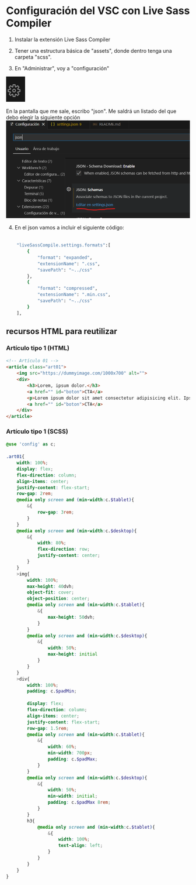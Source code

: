 # Configuración del VSC con Live Sass Compiler

1. Instalar la extensión Live Sass Compiler

2. Tener una estructura básica de "assets", donde dentro tenga una carpeta "scss".

3. En "Administrar", voy a "configuración"

![alt text](/README/image.png)

En la pantalla que me sale, escribo "json". Me saldrá un listado del que debo elegir la siguiente opción
![alt text](/README/image-1.png)

4. En el json vamos a incluir el siguiente código:

```bash

    "liveSassCompile.settings.formats":[    
        {
            "format": "expanded",
            "extensionName": ".css",
            "savePath": "~../css"
        },
        {
            "format": "compressed",
            "extensionName": ".min.css",
            "savePath": "~../css"
        }
    ],

```


## recursos HTML para reutilizar

### Artículo tipo 1 (HTML)

```html
<!-- Artículo 01 -->
<article class="art01">
    <img src="https://dummyimage.com/1000x700" alt="">
    <div>
        <h3>Lorem, ipsum dolor.</h3>
        <a href="" id="boton">CTA</a>
        <p>Lorem ipsum dolor sit amet consectetur adipisicing elit. Ipsum, aliquam pariatur? Eius excepturi repellendus esse qui doloremque a similique sint.</p>
        <a href="" id="boton">CTA</a>
    </div>
</article>
```

### Artículo tipo 1 (SCSS)
```scss
@use 'config' as c;

.art01{    
    width: 100%;
    display: flex;
    flex-direction: column;
    align-items: center;
    justify-content: flex-start;
    row-gap: 2rem;
    @media only screen and (min-width:c.$tablet){
        &{
            row-gap: 3rem;
        }    
    }
    @media only screen and (min-width:c.$desktop){
        &{
            width: 80%;
            flex-direction: row;
            justify-content: center;
        }    
    }
    >img{
        width: 100%;
        max-height: 40dvh;
        object-fit: cover;
        object-position: center;
        @media only screen and (min-width:c.$tablet){
            &{
                max-height: 50dvh;  
            }     
        }
        @media only screen and (min-width:c.$desktop){
            &{
                width: 50%;
                max-height: initial          
            }    
        }
    }
    >div{
        width: 100%;
        padding: c.$padMin;        

        display: flex;
        flex-direction: column;
        align-items: center;
        justify-content: flex-start;
        row-gap: 1.5rem;
        @media only screen and (min-width:c.$tablet){
            &{
                width: 60%;                
                min-width: 700px;
                padding: c.$padMax;
            }    
        }
        @media only screen and (min-width:c.$desktop){
            &{
                width: 50%;
                min-width: initial;
                padding: c.$padMax 8rem;
            }    
        }
        h3{
            @media only screen and (min-width:c.$tablet){
                &{
                    width: 100%;
                    text-align: left;
                }    
            }
        }
    }
}
```



